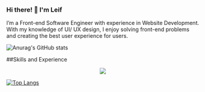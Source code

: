 ### Hi there! 👋 I'm Leif

I’m a Front-end Software Engineer with experience in Website Development. With my knowledge of UI/ UX design, I enjoy
solving front-end problems and creating the best user experience for users.



![Anurag's GitHub stats](https://github-readme-stats.vercel.app/api?username=jpeseWang&show_icons=true&theme=radical)

##Skills and Experience
<p align="center">
  <a href="https://skillicons.dev">
    <img src="https://skillicons.dev/icons?i=angular,react,electron,redux,firebase,mongodb,nextjs,nestjs,nodejs,bootstrap,tailwind " />
  </a>
</p>





[![Top Langs](https://github-readme-stats.vercel.app/api/top-langs/?username=jpeseWang&layout=compact)](https://github.com/anuraghazra/github-readme-stats)


